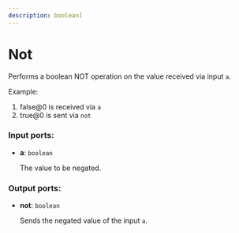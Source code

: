 ```yaml
---
description: boolean]
---
```


# Not

Performs a boolean NOT operation on the value received via input `a`.

Example:

1. false@0 is received via `a`
2. true@0 is sent via `not`

### Input ports:

* __a__: `boolean`

    The value to be negated.

### Output ports:

* __not__: `boolean`

    Sends the negated value of the input `a`.

